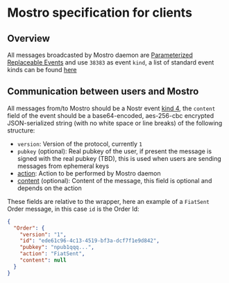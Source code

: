 # Mostro specification for clients

## Overview

All messages broadcasted by Mostro daemon are [Parameterized Replaceable Events](https://github.com/nostr-protocol/nips/blob/master/01.md#kinds) and use `38383` as event `kind`, a list of standard event kinds can be found [here](https://github.com/nostr-protocol/nips#event-kinds)

## Communication between users and Mostro

All messages from/to Mostro should be a Nostr event [kind 4](https://github.com/nostr-protocol/nips/blob/master/04.md), the `content` field of the event should be a base64-encoded, aes-256-cbc encrypted JSON-serialized string (with no white space or line breaks) of the following structure:

- `version`: Version of the protocol, currently `1`
- `pubkey` (optional): Real pubkey of the user, if present the message is signed with the real pubkey (TBD), this is used when users are sending messages from ephemeral keys
- [action](https://docs.rs/mostro-core/latest/mostro_core/enum.Action.html): Action to be performed by Mostro daemon
- [content](https://docs.rs/mostro-core/latest/mostro_core/enum.Content.html) (optional): Content of the message, this field is optional and depends on the action

These fields are relative to the wrapper, here an example of a `FiatSent` Order message, in this case `id` is the Order Id:

```json
{
  "Order": {
    "version": "1",
    "id": "ede61c96-4c13-4519-bf3a-dcf7f1e9d842",
    "pubkey": "npub1qqq...",
    "action": "FiatSent",
    "content": null
  }
}
```

